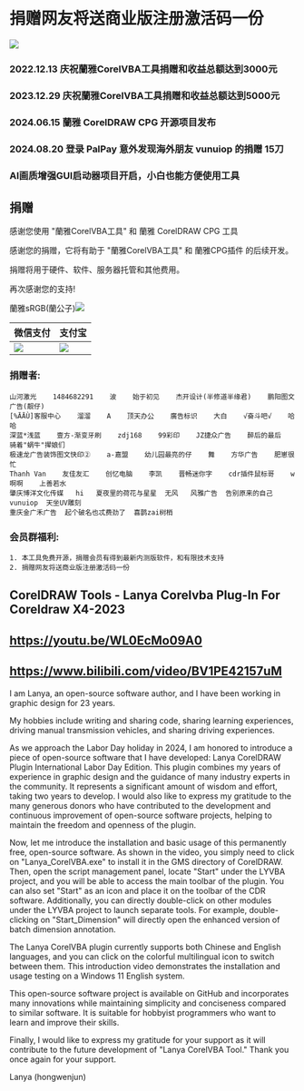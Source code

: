 # 捐赠网友将送商业版注册激活码一份
![](https://lyvba.com/wp-content/uploads/2023/12/vlog_lanya.jpg)
### 2022.12.13 庆祝蘭雅CorelVBA工具捐赠和收益总额达到3000元
### 2023.12.29 庆祝蘭雅CorelVBA工具捐赠和收益总额达到5000元
### 2024.06.15 蘭雅 CorelDRAW CPG 开源项目发布
### 2024.08.20 登录 PalPay 意外发现海外朋友 vunuiop 的捐赠 15刀
### AI画质增强GUI启动器项目开启，小白也能方便使用工具
## 捐赠
感谢您使用 "蘭雅CorelVBA工具" 和 蘭雅 CorelDRAW CPG 工具

感谢您的捐赠，它将有助于 "蘭雅CorelVBA工具" 和 蘭雅CPG插件 的后续开发。

捐赠将用于硬件、软件、服务器托管和其他费用。

再次感谢您的支持!            

蘭雅sRGB(蘭公子)[![](https://raw.githubusercontent.com/hongwenjun/vps_setup/master/img/paypal.png)](https://paypal.me/sRGB18)

| 微信支付 | 支付宝 |
| ------- | ------- |
| ![](https://lyvba.com/donate/WXPay.png) | ![](https://lyvba.com/donate/AliPay.jpg) |

### 捐赠者:
```
山河激光    1484682291    波    始于初见    杰开设计(半修道半缘君)    鹏阳图文广告(靓仔)    
[%ĀĀÙ]客服中心    溜溜    A    顶天办公    廣告标识    大白    √奋斗吧√    哈哈  
深蓝*浅蓝    壹方-渐变牙刷    zdj168    99彩印    JZ捷众广告    醉后的最后    骑着"蜗牛"撵娘们    
极速龙广告装饰图文快印②    a-嘉盟    幼儿园最亮的仔    舞    方华广告    肥崽很忙    
Thanh Van    友佳友汇    创忆电脑    李凯    晋畅迷你字    cdr插件鼠标哥    w啊啊    上善若水    
肇庆博洋文化传媒   hi   夏夜里的荷花与星星  无风   风雅广告  告别原来的自己  vunuiop  天坐UV雕刻
重庆金广禾广告  起个破名也忒费劲了  喜鹊zai树梢
```
### 会员群福利: 
```
1. 本工具免费开源，捐赠会员有得到最新内测版软件，和有限技术支持
2. 捐赠网友将送商业版注册激活码一份
```

## CorelDRAW Tools - Lanya Corelvba Plug-In For Coreldraw X4-2023

## https://youtu.be/WL0EcMo09A0

## https://www.bilibili.com/video/BV1PE42157uM


I am Lanya, an open-source software author, and I have been working in graphic design for 23 years.

My hobbies include writing and sharing code, sharing learning experiences, driving manual transmission vehicles, and sharing driving experiences.

As we approach the Labor Day holiday in 2024, I am honored to introduce a piece of open-source software that I have developed: Lanya CorelDRAW Plugin International Labor Day Edition. This plugin combines my years of experience in graphic design and the guidance of many industry experts in the community. It represents a significant amount of wisdom and effort, taking two years to develop. I would also like to express my gratitude to the many generous donors who have contributed to the development and continuous improvement of open-source software projects, helping to maintain the freedom and openness of the plugin.

Now, let me introduce the installation and basic usage of this permanently free, open-source software. As shown in the video, you simply need to click on "Lanya_CorelVBA.exe" to install it in the GMS directory of CorelDRAW. Then, open the script management panel, locate "Start" under the LYVBA project, and you will be able to access the main toolbar of the plugin. You can also set "Start" as an icon and place it on the toolbar of the CDR software. Additionally, you can directly double-click on other modules under the LYVBA project to launch separate tools. For example, double-clicking on "Start_Dimension" will directly open the enhanced version of batch dimension annotation.

The Lanya CorelVBA plugin currently supports both Chinese and English languages, and you can click on the colorful multilingual icon to switch between them. This introduction video demonstrates the installation and usage testing on a Windows 11 English system.

This open-source software project is available on GitHub and incorporates many innovations while maintaining simplicity and conciseness compared to similar software. It is suitable for hobbyist programmers who want to learn and improve their skills.

Finally, I would like to express my gratitude for your support as it will contribute to the future development of "Lanya CorelVBA Tool." Thank you once again for your support.

Lanya (hongwenjun)
